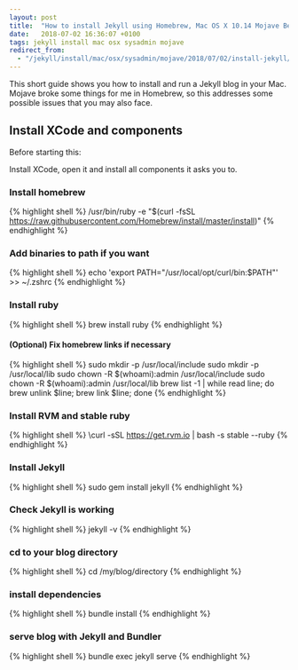 ```yaml
---
layout: post
title:  "How to install Jekyll using Homebrew, Mac OS X 10.14 Mojave Beta"
date:   2018-07-02 16:36:07 +0100
tags: jekyll install mac osx sysadmin mojave
redirect_from:
  - "/jekyll/install/mac/osx/sysadmin/mojave/2018/07/02/install-jekyll/"
---
```


This short guide shows you how to install and run a Jekyll blog in your Mac. Mojave broke some things for me in Homebrew, so this addresses some possible issues that you may also face.

## Install XCode and components

Before starting this:

Install XCode, open it and install all components it asks you to.

### Install homebrew

{% highlight shell %}
  /usr/bin/ruby -e "$(curl -fsSL https://raw.githubusercontent.com/Homebrew/install/master/install)"
{% endhighlight %}

### Add binaries to path if you want

{% highlight shell %}
  echo 'export PATH="/usr/local/opt/curl/bin:$PATH"' >> ~/.zshrc
{% endhighlight %}

### Install ruby

{% highlight shell %}
brew install ruby
{% endhighlight %}

#### (Optional) Fix homebrew links if necessary

{% highlight shell %}
sudo mkdir -p /usr/local/include
sudo mkdir -p /usr/local/lib
sudo chown -R $(whoami):admin /usr/local/include
sudo chown -R $(whoami):admin /usr/local/lib
brew list -1 | while read line; do brew unlink $line; brew link $line; done
{% endhighlight %}

### Install RVM and stable ruby

{% highlight shell %}
\curl -sSL https://get.rvm.io | bash -s stable --ruby
{% endhighlight %}

### Install Jekyll

{% highlight shell %}
sudo gem install jekyll
{% endhighlight %}

### Check Jekyll is working

{% highlight shell %}
jekyll -v
{% endhighlight %}

### cd to your blog directory

{% highlight shell %}
cd /my/blog/directory
{% endhighlight %}

### install dependencies

{% highlight shell %}
bundle install
{% endhighlight %}

### serve blog with Jekyll and Bundler

{% highlight shell %}
bundle exec jekyll serve
{% endhighlight %}
